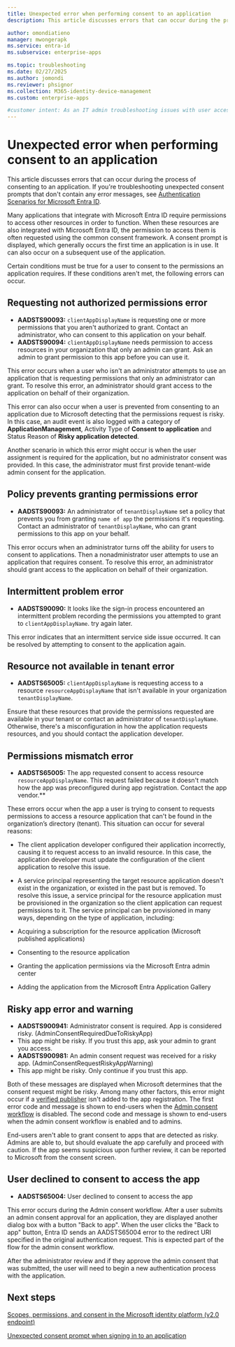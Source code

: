 ```yaml
---
title: Unexpected error when performing consent to an application
description: This article discusses errors that can occur during the process of consenting to an application and what you can do about them.

author: omondiatieno
manager: mwongerapk
ms.service: entra-id
ms.subservice: enterprise-apps

ms.topic: troubleshooting
ms.date: 02/27/2025
ms.author: jomondi
ms.reviewer: phsignor
ms.collection: M365-identity-device-management
ms.custom: enterprise-apps

#customer intent: As an IT admin troubleshooting issues with user access to Microsoft applications, I want to understand and troubleshoot errors that occur during the process of consenting to an application, so that I can successfully grant the necessary permissions and access the application.
---
```


# Unexpected error when performing consent to an application

This article discusses errors that can occur during the process of consenting to an application. If you're troubleshooting unexpected consent prompts that don't contain any error messages, see [Authentication Scenarios for Microsoft Entra ID](~/identity-platform/authentication-vs-authorization.md).

Many applications that integrate with Microsoft Entra ID require permissions to access other resources in order to function. When these resources are also integrated with Microsoft Entra ID, the permission to access them is often requested using the common consent framework. A consent prompt is displayed, which generally occurs the first time an application is in use. It can also occur on a subsequent use of the application.

Certain conditions must be true for a user to consent to the permissions an application requires. If these conditions aren't met, the following errors can occur.

## Requesting not authorized permissions error

- **AADSTS90093:** `clientAppDisplayName` is requesting one or more permissions that you aren't authorized to grant. Contact an administrator, who can consent to this application on your behalf.
- **AADSTS90094:** `clientAppDisplayName` needs permission to access resources in your organization that only an admin can grant. Ask an admin to grant permission to this app before you can use it.

This error occurs when a user who isn't an administrator attempts to use an application that is requesting permissions that only an administrator can grant. To resolve this error, an administrator should grant access to the application on behalf of their organization.

This error can also occur when a user is prevented from consenting to an application due to Microsoft detecting that the permissions request is risky. In this case, an audit event is also logged with a category of **ApplicationManagement**, Activity Type of **Consent to application** and Status Reason of **Risky application detected**.

Another scenario in which this error might occur is when the user assignment is required for the application, but no administrator consent was provided. In this case, the administrator must first provide tenant-wide admin consent for the application.

## Policy prevents granting permissions error

- **AADSTS90093:** An administrator of `tenantDisplayName` set a policy that prevents you from granting `name of app` the permissions it's requesting. Contact an administrator of `tenantDisplayName`, who can grant permissions to this app on your behalf.

This error occurs when an administrator turns off the ability for users to consent to applications. Then a nonadministrator user attempts to use an application that requires consent. To resolve this error, an administrator should grant access to the application on behalf of their organization.

## Intermittent problem error

- **AADSTS90090:** It looks like the sign-in process encountered an intermittent problem recording the permissions you attempted to grant to `clientAppDisplayName`. try again later.

This error indicates that an intermittent service side issue occurred. It can be resolved by attempting to consent to the application again.



## Resource not available in tenant error

- **AADSTS65005:** `clientAppDisplayName` is requesting access to a resource `resourceAppDisplayName` that isn't available in your organization `tenantDisplayName`.

Ensure that these resources that provide the permissions requested are available in your tenant or contact an administrator of `tenantDisplayName`. Otherwise, there's a misconfiguration in how the application requests resources, and you should contact the application developer.

## Permissions mismatch error

- **AADSTS65005:** The app requested consent to access resource `resourceAppDisplayName`. This request failed because it doesn't match how the app was preconfigured during app registration. Contact the app vendor.**

These errors occur when the app a user is trying to consent to requests permissions to access a resource application that can't be found in the organization’s directory (tenant). This situation can occur for several reasons:

- The client application developer configured their application incorrectly, causing it to request access to an invalid resource. In this case, the application developer must update the configuration of the client application to resolve this issue.

- A service principal representing the target resource application doesn't exist in the organization, or existed in the past but is removed. To resolve this issue, a service principal for the resource application must be provisioned in the organization so the client application can request permissions to it. The service principal can be provisioned in many ways, depending on the type of application, including:

- Acquiring a subscription for the resource application (Microsoft published applications)

- Consenting to the resource application

- Granting the application permissions via the Microsoft Entra admin center

- Adding the application from the Microsoft Entra Application Gallery

## Risky app error and warning

- **AADSTS900941:** Administrator consent is required. App is considered risky. (AdminConsentRequiredDueToRiskyApp)
- This app might be risky. If you trust this app, ask your admin to grant you access.
- **AADSTS900981:** An admin consent request was received for a risky app. (AdminConsentRequestRiskyAppWarning)
- This app might be risky. Only continue if you trust this app.

Both of these messages are displayed when Microsoft determines that the consent request might be risky. Among many other factors, this error might occur if a [verified publisher](~/identity-platform/publisher-verification-overview.md) isn't added to the app registration. The first error code and message is shown to end-users when the [Admin consent workflow](configure-admin-consent-workflow.md) is disabled. The second code and message is shown to end-users when the admin consent workflow is enabled and to admins.

End-users aren't able to grant consent to apps that are detected as risky. Admins are able to, but should evaluate the app carefully and proceed with caution. If the app seems suspicious upon further review, it can be reported to Microsoft from the consent screen.

## User declined to consent to access the app

- **AADSTS65004:** User declined to consent to access the app

This error occurs during the Admin consent workflow. After a user submits an admin consent approval for an application, they are displayed another dialog box with a button "Back to app". When the user clicks the "Back to app" button, Entra ID sends an AADSTS65004 error to the redirect URI specified in the original authentication request. This is expected part of the flow for the admin consent workflow. 

After the administrator review and if they approve the admin consent that was submitted, the user will need to begin a new authentication process with the application. 

## Next steps


[Scopes, permissions, and consent in the Microsoft identity platform (v2.0 endpoint)](~/identity-platform/permissions-consent-overview.md)

[Unexpected consent prompt when signing in to an application](application-sign-in-unexpected-user-consent-prompt.md)
